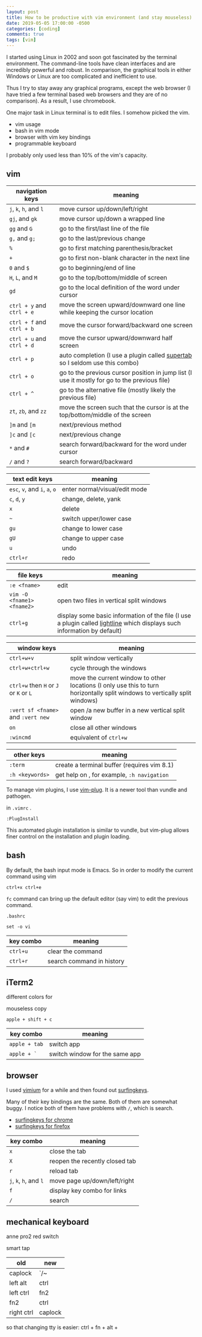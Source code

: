 ```yaml
---
layout: post
title: How to be productive with vim environment (and stay mouseless)
date: 2019-05-05 17:00:00 -0500
categories: [coding]
comments: true
tags: [vim]
---
```


I started using Linux in 2002 and soon got fascinated by the terminal environment.
The command-line tools have clean interfaces and are incredibly powerful and robust.
In comparison, the graphical tools in either Windows or Linux are too
complicated and inefficient to use.

Thus I try to stay away any graphical programs, except the web browser (I have
tried a few terminal based web browsers and they are of no comparison).
As a result, I use chromebook.


One major task in Linux terminal is to edit files. I somehow picked the vim.



- vim usage
- bash in vim mode
- browser with vim key bindings
- programmable keyboard

I probably only used less than 10% of the vim's capacity.

## vim

navigation keys | meaning
--- | ---
`j`, `k`, `h`, and `l` | move cursor up/down/left/right
`gj`, and `gk` | move cursor up/down a wrapped line
`gg` and `G` | go to the first/last line of the file
`g,` and `g;` | go to the last/previous change
`%` | go to first matching parenthesis/bracket
`+` | go to first non-blank character in the next line
`0` and `$` | go to beginning/end of line
`H`, `L`, and `M`  | go to the top/bottom/middle of screen
`gd` | go to the local definition of the word under cursor
`ctrl + y` and `ctrl + e` | move the screen upward/downward one line while keeping the cursor location
`ctrl + f` and `ctrl + b`| move the cursor forward/backward one screen
`ctrl + u` and `ctrl + d` | move the cursor upward/downward half screen
`ctrl + p` | auto completion (I use a plugin called [supertab](https://github.com/ervandew/supertab) so I seldom use this combo)
`ctrl + o` | go to the previous cursor position in jump list (I use it mostly for go to the previous file)
`ctrl + ^` | go to the alternative file (mostly likely the previous file)
`zt`, `zb`, and `zz` | move the screen such that the cursor is at the top/bottom/middle of the screen
`]m` and  `[m` | next/previous method
`]c` and `[c` | next/previous change
`*` and `#`| search forward/backward for the word under cursor
`/` and `?` | search forward/backward


text edit keys | meaning
--- | ---
`esc`, `v`, and `i`, `a`, `o` | enter normal/visual/edit mode
`c`, `d`, `y` | change, delete, yank
`x` | delete
`~` | switch upper/lower case
`gu` | change to lower case
`gU` | change to upper case
`u` | undo
`ctrl+r` | redo

file keys | meaning
--- | ---
`:e <fname>` | edit <fname>
`vim -O <fname1> <fname2>` | open two files in vertical split windows
`ctrl+g` | display some basic information of the file (I use a plugin called [lightline](https://github.com/itchyny/lightline.vim) which displays such information by default)

window keys | meaning
--- | ---
`ctrl+w+v` | split window vertically
`ctrl+w+ctrl+w` | cycle through the windows
`ctrl+w` then `H` or `J` or `K` or `L` | move the current window to other locations (I only use this to turn horizontally split windows to vertically split windows)
`:vert sf <fname>` and `:vert new` | open <fname>/a new buffer in a new vertical split window
`on` | close all other windows
`:wincmd` | equivalent of `ctrl+w`

other keys | meaning
--- | ---
`:term`| create a terminal buffer (requires vim 8.1)
`:h <keywords>` | get help on <keywords>, for example, `:h navigation`

To manage vim plugins, I use [vim-plug](https://github.com/junegunn/vim-plug).
It is a newer tool than vundle and pathogen.

in `.vimrc` .

`:PlugInstall`

This automated plugin installation is similar to vundle, but vim-plug allows
finer control on the installation and plugin loading.

## bash

By default, the bash input mode is Emacs. So in order to modify the current
command using vim

`ctrl+x ctrl+e`

`fc` command can bring up the default editor (say vim) to edit the previous command.


`.bashrc`

```
set -o vi
```

key combo | meaning
--- | ---
`ctrl+u` | clear the command
`ctrl+r` | search command in history

## iTerm2

[](https://www.iterm2.com/)

different colors for  

mouseless copy

`apple + shift + c`

key combo | meaning
--- | ---
`apple + tab` | switch app
``apple + ` `` | switch window for the same app

## browser

I used [vimium](https://vimium.github.io/) for a while and then found out
[surfingkeys](https://brookhong.github.io/#).

Many of their key bindings are the same.
Both of them are somewhat buggy. I notice both of them have problems with `/`,
which is search.

- [surfingkeys for chrome](https://chrome.google.com/webstore/detail/surfingkeys/gfbliohnnapiefjpjlpjnehglfpaknnc)
- [surfingkeys for firefox](https://addons.mozilla.org/en-US/firefox/addon/surfingkeys_ff/)

key combo | meaning
--- | ---
`x` | close the tab
`X` | reopen the recently closed tab
`r` | reload tab
`j`, `k`, `h`, and `l` | move page up/down/left/right
`f` | display key combo for links
`/` | search

## mechanical keyboard

anne pro2 red switch

smart tap

old | new
--- | ---
caplock | `/~
left alt | ctrl
left ctrl | fn2
fn2 | ctrl
right ctrl | caplock

so that changing tty is easier: ctrl + fn + alt + <number>

